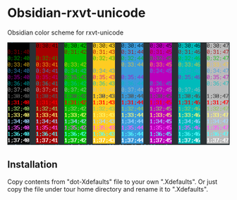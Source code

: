 Obsidian-rxvt-unicode
=====================

Obsidian color scheme for rxvt-unicode

![Colors](./resources/obsidian-rxvt-unicode.png)

Installation
------------
Copy contents from "dot-Xdefaults" file to your own ".Xdefaults".
Or just copy the file under tour home directory and rename it to ".Xdefaults".
